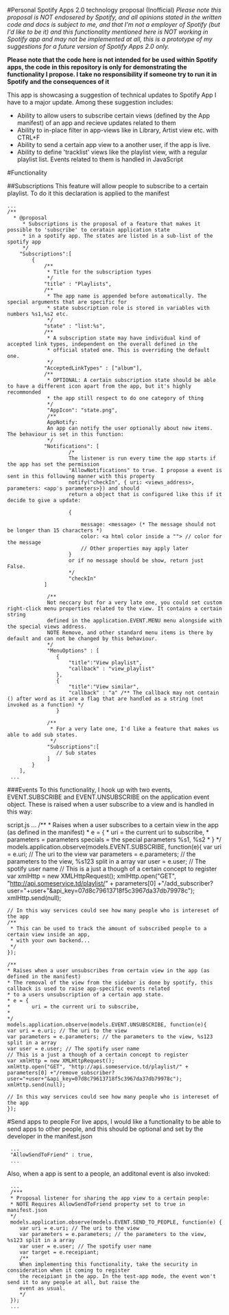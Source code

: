 #Personal Spotify Apps 2.0 technology proposal (Inofficial)
*Please note this proposal is NOT endosered by Spotify, and all opinions stated in the written code and docs is subject to me, and that I'm not a employer of Spotify (but I'd like to be it) and this functionality mentioned here is NOT working in Spotify app and may not be implemented at all, this is a prototype of my suggestions for a future version of Spotify Apps 2.0 only.*

**Please note that the code here is not intended for be used within Spotify apps, the code in this repository is only for demonstrating the functionality I propose. I take no responsibility if someone try to run it in Spotify and the consequences of it**
 

This app is showcasing a suggestion of technical updates to Spotify App I have to a major update. Among these suggestion includes:

* Ability to allow users to subscribe certain views (defined by the App manifest) of an app and recieve updates related to them
* Ability to in-place filter in app-views like in Library, Artist view etc. with CTRL+F
* Ability to send a certain app view to a another user, if the app is live.
* Ability to define 'tracklist' views like the playlist view, with a regular playlist list. Events related to them is handled in JavaScript

#Functionality

##Subscriptions
This feature will allow people to subscribe to a certain playlist. To do it this declaration is applied to the manifest

    ...
    /**
      * @proposal
    	 * Subscriptions is the proposal of a feature that makes it possible to 'subscribe' to ceratain application state
    	 * in a spotify app. The states are listed in a sub-list of the spotify app
    	 */
    	"Subscriptions":[
    		{
    			/**
    			 * Title for the subscription types
    			 */
    			"title" : "Playlists",
    			/**
    			 * The app name is appended before automatically. The special arguments that are specific for 
    			 * state subscription role is stored in variables with numbers %s1,%s2 etc.
    			 */
    			"state" : "list:%s",
    			/**
    			 * A subscription state may have individual kind of accepted link types, independent on the overall defined in the 
    			 * official stated one. This is overriding the default one.
    			 */
    			"AcceptedLinkTypes" : ["album"],
    			/**
    			 * OPTIONAL: A certain subscription state should be able to have a different icon apart from the app, but it's highly recommonded
    			 * the app still respect to do one category of thing 
    			 */
    			 "AppIcon": "state.png",
    			 /**
    			 AppNotify: 
    			 An app can notify the user optionally about new items. The behaviour is set in this function:
    			 */
    			"Notifications": [
    					/*
    					The listener is run every time the app starts if the app has set the permission 
    					"AllowNotifications" to true. I propose a event is sent in this following manner with this property
    					notify("checkIn", { uri: <views_address>, parameters: <app's parameters>}) and should
    					return a object that is configured like this if it decide to give a update:
    					
    					{
    						
    						message: <message> (* The message should not be longer than 15 characters *)
    						color: <a html color inside a ""> // color for the message
    						// Other properties may apply later
    					}
    					or if no message should be show, return just False.
    					*/
    					"checkIn"
    			]
    			 
    			 /**
    			 Not neccary but for a very late one, you could set custom right-click menu properties related to the view. It contains a certain string
    			 defined in the application.EVENT.MENU menu alongside with the special views address.
    			 NOTE Remove, and other standard menu items is there by default and can not be changed by this behaviour.
    			 */
    			 "MenuOptions" : [
    				{
    					"title":"View playlist",
    					"callback" : "view_playlist"
    				},
    				{
    					"title":"View similar",
    					"callback" : "a" /** The callback may not contain () after word as it are a flag that are handled as a string (not invoked as a function) */
    				}
    			 
    			 /**
    			  * For a very late one, I'd like a feature that makes us able to add sub states.
    			  */
    			 "Subscriptions":[
    				// Sub states
    			 ]
    		}
    	],
     ...

###Events
To this functionality, I hook up with two events, EVENT.SUBSCRIBE and EVENT.UNSUBSCRIBE on the application event object. These is raised when a user subscribe to a view and is handled in this way:

script.js
    ...
    /**
    * Raises when a user subscribes to a certain view in the app (as defined in the manifest)
    * e = {
    *		uri = the current uri to subscribe,
    * 		parameters = parameters
    	specials = the special parameters %s1, %s2
    *	}
    */
    models.application.observe(models.EVENT.SUBSCRIBE, function(e){
    var uri = e.uri; // The uri to the view
    var parameters = e.parameters; // the parameters to the view, %s123 split in a array
    var user = e.user; // The spotify user name
    // This is a just a though of a certain concept to register
    var xmlHttp = new XMLHttpRequest();
    xmlHttp.open("GET", "http://api.someservice.td/playlist/" + parameters[0] +"/add_subscriber?user="+user+"&api_key=07d8c79613718f5c3967da37db79978c");
    xmlHttp.send(null);
    
    // In this way services could see how many people who is intereset of the app
    /**
     * This can be used to track the amount of subscribed people to a certain view inside an app,
     * with your own backend...
     */
    });
    
    /**
    * Raises when a user unsubscribes from certain view in the app (as defined in the manifest)
    * The removal of the view from the sidebar is done by spotify, this callback is used to raise app-specific events related
    * to a users unsubscription of a certain app state.
    * e = {
    *		uri = the current uri to subscribe,
    *		
    */
    models.application.observe(models.EVENT.UNSUBSCRIBE, function(e){
    var uri = e.uri; // The uri to the view
    var parameters = e.parameters; // the parameters to the view, %s123 split in a array
    var user = e.user; // The spotify user name
    // This is a just a though of a certain concept to register
    var xmlHttp = new XMLHttpRequest();
    xmlHttp.open("GET", "http://api.someservice.td/playlist/" + parameters[0] +"/remove_subscriber?user="+user+"&api_key=07d8c79613718f5c3967da37db79978c");
    xmlHttp.send(null);
    
    // In this way services could see how many people who is intereset of the app
    });

#Send apps to people
For live apps, I would like a functionality to be able to send apps to other people, and this should be optional and set by the developer in the manifest.json
     
     ...
     "AllowSendToFriend" : true, 
     ...

Also, when a app is sent to a people, an additonal event is also invoked:
     
     ...
     /***
     * Proposal listener for sharing the app view to a certain people:
     * NOTE Requires AllowSendToFriend property set to true in manifest.json
     */
     models.application.observe(models.EVENT.SEND_TO_PEOPLE, function(e) {
        var uri = e.uri; // The uri to the view
        var parameters = e.parameters; // the parameters to the view, %s123 split in a array
        var user = e.user; // The spotify user name
        var target = e.receipiant; 
        /**
        When implementing this functionality, take the security in consideration when it coming to register
        the receipiant in the app. In the test-app mode, the event won't send it to any people at all, but raise the
        event as usual.
        */
     });
     ...
     
